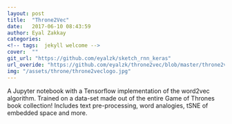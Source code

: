 ```yaml
---
layout: post
title:  "Throne2Vec"
date:   2017-06-10 08:43:59
author: Eyal Zakkay
categories:
<!-- tags:	jekyll welcome -->
cover:  ""
git_url: "https://github.com/eyalzk/sketch_rnn_keras"
url_overide: "https://github.com/eyalzk/throne2vec/blob/master/throne2vec.ipynb"
img: "/assets/throne/throne2veclogo.jpg"
---
```


A Jupyter notebook with a Tensorflow implementation of the word2vec algorithm. Trained on a data-set made out of the entire Game of Thrones book collection!
Includes text pre-processing, word analogies, tSNE of embedded space and more.  
